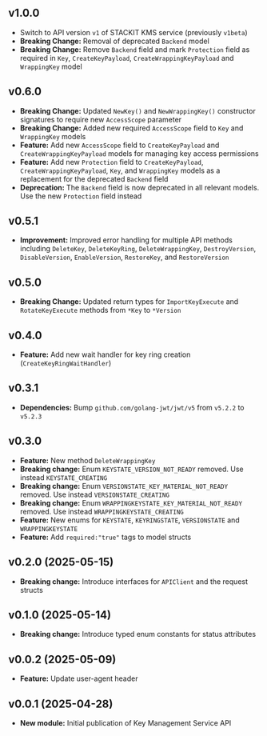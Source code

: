 ## v1.0.0
- Switch to API version `v1` of STACKIT KMS service (previously `v1beta`)
- **Breaking Change:** Removal of deprecated `Backend` model
- **Breaking Change:** Remove `Backend` field and mark `Protection` field as required in `Key`, `CreateKeyPayload`, `CreateWrappingKeyPayload` and `WrappingKey` model

## v0.6.0
- **Breaking Change:** Updated `NewKey()` and `NewWrappingKey()` constructor signatures to require new `AccessScope` parameter
- **Breaking Change:** Added new required `AccessScope` field to `Key` and `WrappingKey` models
- **Feature:** Add new `AccessScope` field to `CreateKeyPayload` and `CreateWrappingKeyPayload` models for managing key access permissions
- **Feature:** Add new `Protection` field to `CreateKeyPayload`, `CreateWrappingKeyPayload`, `Key`, and `WrappingKey` models as a replacement for the deprecated `Backend` field
- **Deprecation:** The `Backend` field is now deprecated in all relevant models. Use the new `Protection` field instead

## v0.5.1
- **Improvement:** Improved error handling for multiple API methods including `DeleteKey`, `DeleteKeyRing`, `DeleteWrappingKey`, `DestroyVersion`, `DisableVersion`, `EnableVersion`, `RestoreKey`, and `RestoreVersion`

## v0.5.0
- **Breaking Change:** Updated return types for `ImportKeyExecute` and `RotateKeyExecute` methods from `*Key` to `*Version`

## v0.4.0
- **Feature:** Add new wait handler for key ring creation (`CreateKeyRingWaitHandler`)

## v0.3.1
  - **Dependencies:** Bump `github.com/golang-jwt/jwt/v5` from `v5.2.2` to `v5.2.3`

## v0.3.0
- **Feature:** New method `DeleteWrappingKey`
- **Breaking change:** Enum `KEYSTATE_VERSION_NOT_READY` removed. Use instead `KEYSTATE_CREATING`
- **Breaking change:** Enum `VERSIONSTATE_KEY_MATERIAL_NOT_READY` removed. Use instead `VERSIONSTATE_CREATING`
- **Breaking change:** Enum `WRAPPINGKEYSTATE_KEY_MATERIAL_NOT_READY` removed. Use instead `WRAPPINGKEYSTATE_CREATING`
- **Feature:** New enums for `KEYSTATE`, `KEYRINGSTATE`, `VERSIONSTATE` and `WRAPPINGKEYSTATE`
- **Feature:** Add `required:"true"` tags to model structs

## v0.2.0 (2025-05-15)
- **Breaking change:** Introduce interfaces for `APIClient` and the request structs

## v0.1.0 (2025-05-14)
- **Breaking change:** Introduce typed enum constants for status attributes

## v0.0.2 (2025-05-09)
- **Feature:** Update user-agent header

## v0.0.1 (2025-04-28)
- **New module:** Initial publication of Key Management Service API

